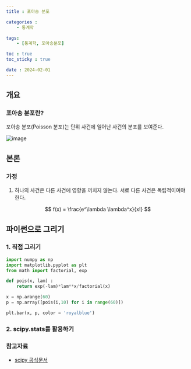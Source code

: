 ```yaml
---
title : 포아송 분포

categories : 
    - 통계학

tags:
    - [통계학, 포아송분포]

toc : true
toc_sticky : true

date : 2024-02-01
---
```



## 개요
### 포아송 분포란?

포아송 분포(Poisson 분포)는 단위 사건에 일어난 사건의 분포를 보여준다. 

![image](https://github.com/kwonhwijun/statistics/assets/53813293/655d0c4e-5d2e-4990-9048-aab43f183de9)

## 본론
### 가정
1. 하나의 사건은 다른 사건에 영향을 끼치지 않는다. 서로 다른 사건은 독립적이여야 한다. 

$$ f(x) = \frac{e^\lambda \lambda^x}{x!} $$

## 파이썬으로 그리기
### 1. 직접 그리기
```python
import numpy as np
import matplotlib.pyplot as plt
from math import factorial, exp

def pois(x, lam) :
    return exp(-lam)*lam**x/factorial(x)

x = np.arange(60)
p = np.array([pois(i,10) for i in range(60)])

plt.bar(x, p, color = 'royalblue')
```

### 2. scipy.stats를 활용하기



### 참고자료
- [scipy 공식문서](https://docs.scipy.org/doc/scipy/reference/generated/scipy.stats.poisson.html#scipy.stats.poisson)